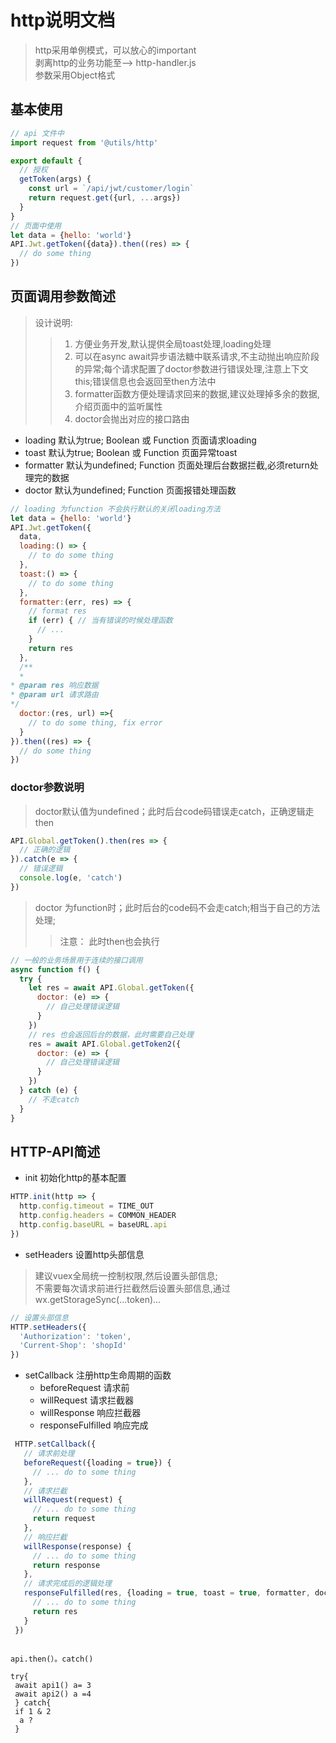 # http说明文档

> http采用单例模式，可以放心的important  
> 剥离http的业务功能至--> http-handler.js  
> 参数采用Object格式

## 基本使用
```js
// api 文件中
import request from '@utils/http'

export default {
  // 授权
  getToken(args) {
    const url = `/api/jwt/customer/login`
    return request.get({url, ...args})
  }
}
// 页面中使用
let data = {hello: 'world'}
API.Jwt.getToken({data}).then((res) => {
  // do some thing
})
```

## 页面调用参数简述
> 设计说明:
>> 1. 方便业务开发,默认提供全局toast处理,loading处理  
>> 2. 可以在async await异步语法糖中联系请求,不主动抛出响应阶段的异常;每个请求配置了doctor参数进行错误处理,注意上下文this;错误信息也会返回至then方法中  
>> 3. formatter函数方便处理请求回来的数据,建议处理掉多余的数据,介绍页面中的监听属性  
>> 4. doctor会抛出对应的接口路由  

- loading 默认为true; Boolean 或 Function 页面请求loading
- toast 默认为true; Boolean 或 Function 页面异常toast
- formatter 默认为undefined; Function 页面处理后台数据拦截,必须return处理完的数据
- doctor 默认为undefined;  Function 页面报错处理函数

```js
// loading 为function 不会执行默认的关闭loading方法
let data = {hello: 'world'}
API.Jwt.getToken({
  data,
  loading:() => {
    // to do some thing
  },
  toast:() => {
    // to do some thing
  },
  formatter:(err, res) => {
    // format res 
    if (err) { // 当有错误的时候处理函数
      // ...
    }
    return res
  },
  /**
  * 
* @param res 响应数据
* @param url 请求路由
*/
  doctor:(res, url) =>{
    // to do some thing, fix error
  }
}).then((res) => {
  // do some thing
})
```
### doctor参数说明
> doctor默认值为undefined；此时后台code码错误走catch，正确逻辑走then
```js
API.Global.getToken().then(res => {
  // 正确的逻辑
}).catch(e => {
  // 错误逻辑
  console.log(e, 'catch')
})

```
> doctor 为function时；此时后台的code码不会走catch;相当于自己的方法处理;
>> 注意： 此时then也会执行

```js
// 一般的业务场景用于连续的接口调用
async function f() {
  try {
    let res = await API.Global.getToken({
      doctor: (e) => {
        // 自己处理错误逻辑
      }
    })
    // res 也会返回后台的数据，此时需要自己处理
    res = await API.Global.getToken2({
      doctor: (e) => {
        // 自己处理错误逻辑
      }
    })
  } catch (e) {
    // 不走catch
  }
}
```
## HTTP-API简述

- init 初始化http的基本配置

```js
HTTP.init(http => {
  http.config.timeout = TIME_OUT
  http.config.headers = COMMON_HEADER
  http.config.baseURL = baseURL.api
})
```

- setHeaders 设置http头部信息

> 建议vuex全局统一控制权限,然后设置头部信息;    
> 不需要每次请求前进行拦截然后设置头部信息,通过wx.getStorageSync(...token)...  

```js
// 设置头部信息
HTTP.setHeaders({
  'Authorization': 'token',
  'Current-Shop': 'shopId'
})
```

- setCallback 注册http生命周期的函数
  - beforeRequest 请求前
  - willRequest 请求拦截器
  - willResponse 响应拦截器
  - responseFulfilled 响应完成

```js
 HTTP.setCallback({
   // 请求前处理
   beforeRequest({loading = true}) {
     // ... do to some thing
   },
   // 请求拦截
   willRequest(request) {
     // ... do to some thing
     return request
   },
   // 响应拦截
   willResponse(response) {
     // ... do to some thing
     return response
   },
   // 请求完成后的逻辑处理
   responseFulfilled(res, {loading = true, toast = true, formatter, doctor}) {
     // ... do to some thing
     return res
   }
 })
```


```$xslt

api.then(）。catch()

try{
 await api1() a= 3
 await api2() a =4
 } catch{
 if 1 & 2
  a ?
 }

```

